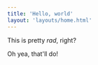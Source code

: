 ```yaml
---
title: 'Hello, world'
layout: 'layouts/home.html'
---
```


This is pretty _rad_, right?

Oh yea, that'll do!
